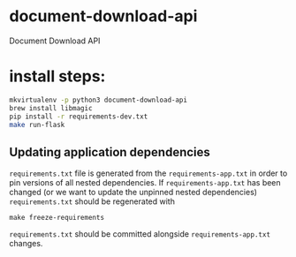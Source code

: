 # document-download-api
Document Download API


# install steps:

```bash
mkvirtualenv -p python3 document-download-api
brew install libmagic
pip install -r requirements-dev.txt
make run-flask
```

## Updating application dependencies

`requirements.txt` file is generated from the `requirements-app.txt` in order to pin
versions of all nested dependencies. If `requirements-app.txt` has been changed (or
we want to update the unpinned nested dependencies) `requirements.txt` should be
regenerated with

```
make freeze-requirements
```

`requirements.txt` should be committed alongside `requirements-app.txt` changes.
